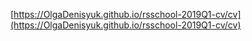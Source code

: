 [https://OlgaDenisyuk.github.io/rsschool-2019Q1-cv/cv](https://OlgaDenisyuk.github.io/rsschool-2019Q1-cv/cv)
